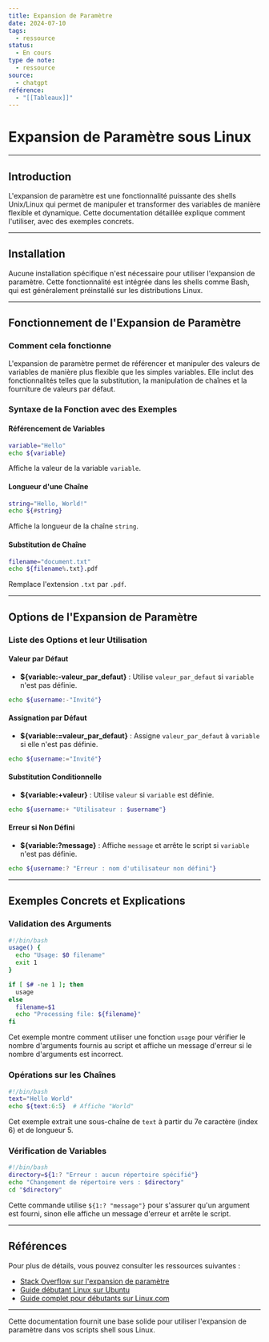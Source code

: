 ```yaml
---
title: Expansion de Paramètre
date: 2024-07-10
tags:
  - ressource
status:
  - En cours
type de note:
  - ressource
source:
  - chatgpt
référence:
  - "[[Tableaux]]"
---
```


# Expansion de Paramètre sous Linux

---

## Introduction

L'expansion de paramètre est une fonctionnalité puissante des shells Unix/Linux qui permet de manipuler et transformer des variables de manière flexible et dynamique. Cette documentation détaillée explique comment l'utiliser, avec des exemples concrets.

---

## Installation

Aucune installation spécifique n'est nécessaire pour utiliser l'expansion de paramètre. Cette fonctionnalité est intégrée dans les shells comme Bash, qui est généralement préinstallé sur les distributions Linux.

---

## Fonctionnement de l'Expansion de Paramètre

### Comment cela fonctionne

L'expansion de paramètre permet de référencer et manipuler des valeurs de variables de manière plus flexible que les simples variables. Elle inclut des fonctionnalités telles que la substitution, la manipulation de chaînes et la fourniture de valeurs par défaut.

### Syntaxe de la Fonction avec des Exemples

#### Référencement de Variables

```sh
variable="Hello"
echo ${variable}
```
Affiche la valeur de la variable `variable`.

#### Longueur d'une Chaîne

```sh
string="Hello, World!"
echo ${#string}
```
Affiche la longueur de la chaîne `string`.

#### Substitution de Chaîne

```sh
filename="document.txt"
echo ${filename%.txt}.pdf
```
Remplace l'extension `.txt` par `.pdf`.

---

## Options de l'Expansion de Paramètre

### Liste des Options et leur Utilisation

#### Valeur par Défaut

- **${variable:-valeur_par_defaut}** : Utilise `valeur_par_defaut` si `variable` n'est pas définie.

```sh
echo ${username:-"Invité"}
```

#### Assignation par Défaut

- **${variable:=valeur_par_defaut}** : Assigne `valeur_par_defaut` à `variable` si elle n'est pas définie.

```sh
echo ${username:="Invité"}
```

#### Substitution Conditionnelle

- **${variable:+valeur}** : Utilise `valeur` si `variable` est définie.

```sh
echo ${username:+ "Utilisateur : $username"}
```

#### Erreur si Non Défini

- **${variable:?message}** : Affiche `message` et arrête le script si `variable` n'est pas définie.

```sh
echo ${username:? "Erreur : nom d'utilisateur non défini"}
```

---

## Exemples Concrets et Explications

### Validation des Arguments

```sh
#!/bin/bash
usage() {
  echo "Usage: $0 filename"
  exit 1
}

if [ $# -ne 1 ]; then
  usage
else
  filename=$1
  echo "Processing file: ${filename}"
fi
```
Cet exemple montre comment utiliser une fonction `usage` pour vérifier le nombre d'arguments fournis au script et affiche un message d'erreur si le nombre d'arguments est incorrect.

### Opérations sur les Chaînes

```sh
#!/bin/bash
text="Hello World"
echo ${text:6:5}  # Affiche "World"
```
Cet exemple extrait une sous-chaîne de `text` à partir du 7e caractère (index 6) et de longueur 5.

### Vérification de Variables

```sh
#!/bin/bash
directory=${1:? "Erreur : aucun répertoire spécifié"}
echo "Changement de répertoire vers : $directory"
cd "$directory"
```
Cette commande utilise `${1:? "message"}` pour s'assurer qu'un argument est fourni, sinon elle affiche un message d'erreur et arrête le script.

---

## Références

Pour plus de détails, vous pouvez consulter les ressources suivantes :
- [Stack Overflow sur l'expansion de paramètre](https://stackoverflow.com/questions/34535587/what-is-usage-in-shell-scripting)
- [Guide débutant Linux sur Ubuntu](https://ubuntu.com/tutorials/command-line-for-beginners#1-overview)
- [Guide complet pour débutants sur Linux.com](https://www.linux.com/training-tutorials/complete-beginners-guide-linux/)

---

Cette documentation fournit une base solide pour utiliser l'expansion de paramètre dans vos scripts shell sous Linux.